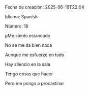 

Fecha de creación: 2025-06-16T22:04

Idioma: Spanish

Número: 18

pMe siento estancado

No se me da bien nada

Aunque me esfuerze en todo

Hay silencio en la sala


Tengo cosas que hacer

Pero me pongo a procastinar
